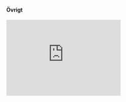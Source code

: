#### Övrigt

<iframe src="https://www.google.com/maps/embed?pb=!1m18!1m12!1m3!1d2035.1055696071412!2d18.061768916072346!3d59.33119128165948!2m3!1f0!2f0!3f0!3m2!1i1024!2i768!4f13.1!3m3!1m2!1s0x465f9d5e5caec5d5%3A0x1cd9079764a3ea6d!2sDrottninggatan+29%2C+111+51+Stockholm!5e0!3m2!1ssv!2sse!4v1547405269296" width="300" height="200" frameborder="0" style="border:0" allowfullscreen></iframe>

